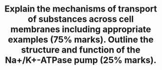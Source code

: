 ---
title: "Explain the mechanisms of transport of substances across cell membranes including appropriate examples (75% marks). Outline the structure and function of the Na+/K+-ATPase pump (25% marks)."
entityType: SAQ
exam: PEX
college: CICM
year: 2022
sitting: A
question: 2
passRate: 61
EC_expectedDomains:
- "Mechanisms of diffusion and the role of individual pathways"
- "Classification of the mechanisms of transport into active and passive processes"
- "The structure of the Na+/K+ ATPase pump"
- "Its role and function"
EC_extraCredit:
- "Answers that scored well generally classified the mechanisms of transport into active and passive processes which ensured an appropriate breadth of answer."
- "pleasingly most candidates were able to accurately articulate its role and function."
EC_errorsCommon:
- "Many answers failed to provide any examples which was requested."
- "The structure of the Na+/K+ ATPase pump was less well described"
---